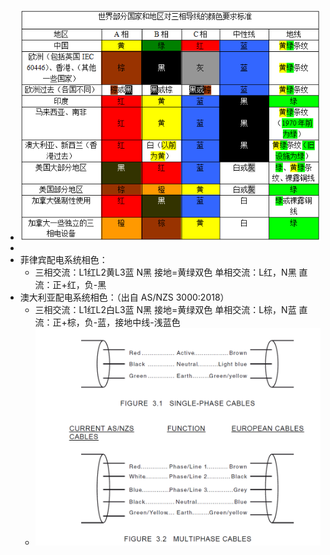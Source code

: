 - ![image.png](../assets/image_1694069127663_0.png)
-
- 菲律宾配电系统相色：
	- 三相交流：L1红L2黄L3蓝 N黑 接地=黄绿双色
	  单相交流：L红，N黑
	  直流：正+红，负-黑
- 澳大利亚配电系统相色：（出自 AS/NZS 3000:2018）
	- 三相交流：L1红L2白L3蓝 N黑 接地=黄绿双色
	  单相交流：L棕，N蓝
	  直流：正+棕，负-蓝，接地中线-浅蓝色
	- ![dfcc0ab3c66975d3506fc45fbff5ee2.png](../assets/dfcc0ab3c66975d3506fc45fbff5ee2_1736414149521_0.png)